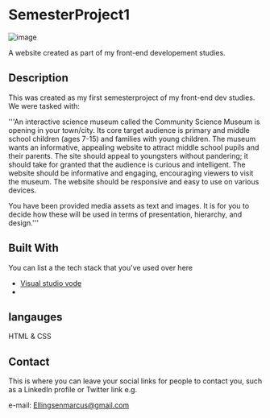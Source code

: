 # SemesterProject1

![image](https://user-images.githubusercontent.com/52622303/164316813-4b12d99f-aeb7-4069-85cf-e72b3a50ac99.png)

A website created as part of my front-end developement studies.

## Description


This was created as my first semesterproject of my front-end dev studies.
We were tasked with:

'''An interactive science museum called the Community Science Museum is opening in your town/city. Its core target audience is primary and middle school children (ages 7-15) and families with young children. The museum wants an informative, appealing website to attract middle school pupils and their parents. The site should appeal to youngsters without pandering; it should take for granted that the audience is curious and intelligent. The website should be informative and engaging, encouraging viewers to visit the museum. The website should be responsive and easy to use on various devices.

You have been provided media assets as text and images. It is for you to decide how these will be used in terms of presentation, hierarchy, and design.'''

## Built With

You can list a the tech stack that you've used over here

- [Visual studio vode](https://code.visualstudio.com/)
- 
## langauges
HTML & CSS

## Contact


This is where you can leave your social links for people to contact you, such as a LinkedIn profile or Twitter link e.g.

e-mail:
Ellingsenmarcus@gmail.com

